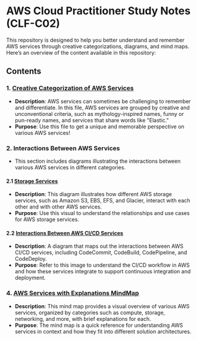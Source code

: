 # AWS Cloud Practitioner Study Notes (CLF-C02)

This repository is designed to help you better understand and remember AWS services through creative categorizations, diagrams, and mind maps. Here’s an overview of the content available in this repository:

## Contents

### 1. [Creative Categorization of AWS Services](Creative%20AWS%20Services%20Categorization.md)
   - **Description**: AWS services can sometimes be challenging to remember and differentiate. In this file, AWS services are grouped by creative and unconventional criteria, such as mythology-inspired names, funny or pun-ready names, and services that share words like "Elastic."
   - **Purpose**: Use this file to get a unique and memorable perspective on various AWS services!

### 2. **Interactions Between AWS Services**
   - This section includes diagrams illustrating the interactions between various AWS services in different categories.

   #### 2.1 [Storage Services](Interactions%20Between%20AWS%20Storage%20Services.png)
   - **Description**: This diagram illustrates how different AWS storage services, such as Amazon S3, EBS, EFS, and Glacier, interact with each other and with other AWS services.
   - **Purpose**: Use this visual to understand the relationships and use cases for AWS storage services.

   #### 2.2 [Interactions Between AWS CI/CD Services](Interactions%20Between%20AWS%20CI_CD%20Services.png)
   - **Description**: A diagram that maps out the interactions between AWS CI/CD services, including CodeCommit, CodeBuild, CodePipeline, and CodeDeploy.
   - **Purpose**: Refer to this image to understand the CI/CD workflow in AWS and how these services integrate to support continuous integration and deployment.

### 4. [AWS Services with Explanations MindMap](AWS%20Services%20with%20Explanations%20MindMap.png)
   - **Description**: This mind map provides a visual overview of various AWS services, organized by categories such as compute, storage, networking, and more, with brief explanations for each.
   - **Purpose**: The mind map is a quick reference for understanding AWS services in context and how they fit into different solution architectures.

